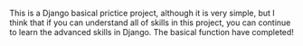 This is a Django basical prictice project, although it is very simple, but I think that if you can understand all of skills in this project, you can continue to learn the advanced skills in Django. The basical function have completed!
